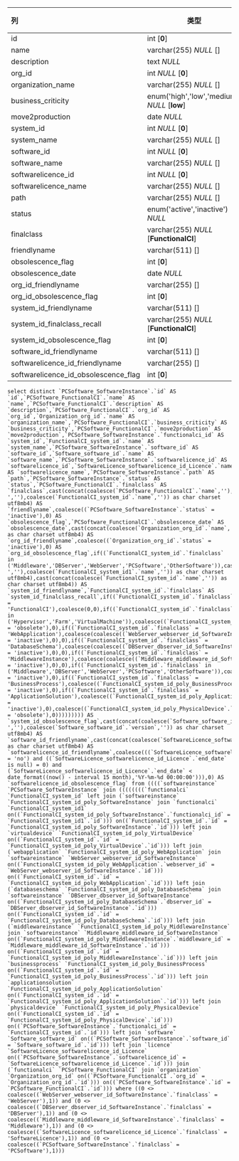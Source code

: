 | 列                                   | 类型                                         | 注释 |
| :----------------------------------- | -------------------------------------------- | ---- |
| id                                   | int [**0**]                                  |      |
| name                                 | varchar(255) *NULL* []                       |      |
| description                          | text *NULL*                                  |      |
| org_id                               | int *NULL* [**0**]                           |      |
| organization_name                    | varchar(255) *NULL* []                       |      |
| business_criticity                   | enum('high','low','medium') *NULL* [**low**] |      |
| move2production                      | date *NULL*                                  |      |
| system_id                            | int *NULL* [**0**]                           |      |
| system_name                          | varchar(255) *NULL* []                       |      |
| software_id                          | int *NULL* [**0**]                           |      |
| software_name                        | varchar(255) *NULL* []                       |      |
| softwarelicence_id                   | int *NULL* [**0**]                           |      |
| softwarelicence_name                 | varchar(255) *NULL* []                       |      |
| path                                 | varchar(255) *NULL* []                       |      |
| status                               | enum('active','inactive') *NULL*             |      |
| finalclass                           | varchar(255) *NULL* [**FunctionalCI**]       |      |
| friendlyname                         | varchar(511) []                              |      |
| obsolescence_flag                    | int [**0**]                                  |      |
| obsolescence_date                    | date *NULL*                                  |      |
| org_id_friendlyname                  | varchar(255) []                              |      |
| org_id_obsolescence_flag             | int [**0**]                                  |      |
| system_id_friendlyname               | varchar(511) []                              |      |
| system_id_finalclass_recall          | varchar(255) *NULL* [**FunctionalCI**]       |      |
| system_id_obsolescence_flag          | int [**0**]                                  |      |
| software_id_friendlyname             | varchar(511) []                              |      |
| softwarelicence_id_friendlyname      | varchar(255) []                              |      |
| softwarelicence_id_obsolescence_flag | int [**0**]                                  |      |

```
select distinct `PCSoftware_SoftwareInstance`.`id` AS `id`,`PCSoftware_FunctionalCI`.`name` AS `name`,`PCSoftware_FunctionalCI`.`description` AS `description`,`PCSoftware_FunctionalCI`.`org_id` AS `org_id`,`Organization_org_id`.`name` AS `organization_name`,`PCSoftware_FunctionalCI`.`business_criticity` AS `business_criticity`,`PCSoftware_FunctionalCI`.`move2production` AS `move2production`,`PCSoftware_SoftwareInstance`.`functionalci_id` AS `system_id`,`FunctionalCI_system_id`.`name` AS `system_name`,`PCSoftware_SoftwareInstance`.`software_id` AS `software_id`,`Software_software_id`.`name` AS `software_name`,`PCSoftware_SoftwareInstance`.`softwarelicence_id` AS `softwarelicence_id`,`SoftwareLicence_softwarelicence_id_Licence`.`name` AS `softwarelicence_name`,`PCSoftware_SoftwareInstance`.`path` AS `path`,`PCSoftware_SoftwareInstance`.`status` AS `status`,`PCSoftware_FunctionalCI`.`finalclass` AS `finalclass`,cast(concat(coalesce(`PCSoftware_FunctionalCI`.`name`,''),coalesce(' ',''),coalesce(`FunctionalCI_system_id`.`name`,'')) as char charset utf8mb4) AS `friendlyname`,coalesce((`PCSoftware_SoftwareInstance`.`status` = 'inactive'),0) AS `obsolescence_flag`,`PCSoftware_FunctionalCI`.`obsolescence_date` AS `obsolescence_date`,cast(concat(coalesce(`Organization_org_id`.`name`,'')) as char charset utf8mb4) AS `org_id_friendlyname`,coalesce((`Organization_org_id`.`status` = 'inactive'),0) AS `org_id_obsolescence_flag`,if((`FunctionalCI_system_id`.`finalclass` in ('Middleware','DBServer','WebServer','PCSoftware','OtherSoftware')),cast(concat(coalesce(`FunctionalCI_system_id`.`name`,''),coalesce(' ',''),coalesce(`FunctionalCI_system_id1`.`name`,'')) as char charset utf8mb4),cast(concat(coalesce(`FunctionalCI_system_id`.`name`,'')) as char charset utf8mb4)) AS `system_id_friendlyname`,`FunctionalCI_system_id`.`finalclass` AS `system_id_finalclass_recall`,if((`FunctionalCI_system_id`.`finalclass` = 'FunctionalCI'),coalesce(0,0),if((`FunctionalCI_system_id`.`finalclass` in ('Hypervisor','Farm','VirtualMachine')),coalesce((`FunctionalCI_system_id_poly_VirtualDevice`.`status` = 'obsolete'),0),if((`FunctionalCI_system_id`.`finalclass` = 'WebApplication'),coalesce(coalesce((`WebServer_webserver_id_SoftwareInstance`.`status` = 'inactive'),0),0),if((`FunctionalCI_system_id`.`finalclass` = 'DatabaseSchema'),coalesce(coalesce((`DBServer_dbserver_id_SoftwareInstance`.`status` = 'inactive'),0),0),if((`FunctionalCI_system_id`.`finalclass` = 'MiddlewareInstance'),coalesce(coalesce((`Middleware_middleware_id_SoftwareInstance`.`status` = 'inactive'),0),0),if((`FunctionalCI_system_id`.`finalclass` in ('Middleware','DBServer','WebServer','PCSoftware','OtherSoftware')),coalesce((`FunctionalCI_system_id_poly_SoftwareInstance`.`status` = 'inactive'),0),if((`FunctionalCI_system_id`.`finalclass` = 'BusinessProcess'),coalesce((`FunctionalCI_system_id_poly_BusinessProcess`.`status` = 'inactive'),0),if((`FunctionalCI_system_id`.`finalclass` = 'ApplicationSolution'),coalesce((`FunctionalCI_system_id_poly_ApplicationSolution`.`status` = 'inactive'),0),coalesce((`FunctionalCI_system_id_poly_PhysicalDevice`.`status` = 'obsolete'),0))))))))) AS `system_id_obsolescence_flag`,cast(concat(coalesce(`Software_software_id`.`name`,''),coalesce(' ',''),coalesce(`Software_software_id`.`version`,'')) as char charset utf8mb4) AS `software_id_friendlyname`,cast(concat(coalesce(`SoftwareLicence_softwarelicence_id_Licence`.`name`,'')) as char charset utf8mb4) AS `softwarelicence_id_friendlyname`,coalesce(((`SoftwareLicence_softwarelicence_id_Licence`.`perpetual` = 'no') and ((`SoftwareLicence_softwarelicence_id_Licence`.`end_date` is null) = 0) and (`SoftwareLicence_softwarelicence_id_Licence`.`end_date` < date_format((now() - interval 15 month),'%Y-%m-%d 00:00:00'))),0) AS `softwarelicence_id_obsolescence_flag` from ((((`softwareinstance` `PCSoftware_SoftwareInstance` join ((((((((`functionalci` `FunctionalCI_system_id` left join (`softwareinstance` `FunctionalCI_system_id_poly_SoftwareInstance` join `functionalci` `FunctionalCI_system_id1` on((`FunctionalCI_system_id_poly_SoftwareInstance`.`functionalci_id` = `FunctionalCI_system_id1`.`id`))) on((`FunctionalCI_system_id`.`id` = `FunctionalCI_system_id_poly_SoftwareInstance`.`id`))) left join `virtualdevice` `FunctionalCI_system_id_poly_VirtualDevice` on((`FunctionalCI_system_id`.`id` = `FunctionalCI_system_id_poly_VirtualDevice`.`id`))) left join (`webapplication` `FunctionalCI_system_id_poly_WebApplication` join `softwareinstance` `WebServer_webserver_id_SoftwareInstance` on((`FunctionalCI_system_id_poly_WebApplication`.`webserver_id` = `WebServer_webserver_id_SoftwareInstance`.`id`))) on((`FunctionalCI_system_id`.`id` = `FunctionalCI_system_id_poly_WebApplication`.`id`))) left join (`databaseschema` `FunctionalCI_system_id_poly_DatabaseSchema` join `softwareinstance` `DBServer_dbserver_id_SoftwareInstance` on((`FunctionalCI_system_id_poly_DatabaseSchema`.`dbserver_id` = `DBServer_dbserver_id_SoftwareInstance`.`id`))) on((`FunctionalCI_system_id`.`id` = `FunctionalCI_system_id_poly_DatabaseSchema`.`id`))) left join (`middlewareinstance` `FunctionalCI_system_id_poly_MiddlewareInstance` join `softwareinstance` `Middleware_middleware_id_SoftwareInstance` on((`FunctionalCI_system_id_poly_MiddlewareInstance`.`middleware_id` = `Middleware_middleware_id_SoftwareInstance`.`id`))) on((`FunctionalCI_system_id`.`id` = `FunctionalCI_system_id_poly_MiddlewareInstance`.`id`))) left join `businessprocess` `FunctionalCI_system_id_poly_BusinessProcess` on((`FunctionalCI_system_id`.`id` = `FunctionalCI_system_id_poly_BusinessProcess`.`id`))) left join `applicationsolution` `FunctionalCI_system_id_poly_ApplicationSolution` on((`FunctionalCI_system_id`.`id` = `FunctionalCI_system_id_poly_ApplicationSolution`.`id`))) left join `physicaldevice` `FunctionalCI_system_id_poly_PhysicalDevice` on((`FunctionalCI_system_id`.`id` = `FunctionalCI_system_id_poly_PhysicalDevice`.`id`))) on((`PCSoftware_SoftwareInstance`.`functionalci_id` = `FunctionalCI_system_id`.`id`))) left join `software` `Software_software_id` on((`PCSoftware_SoftwareInstance`.`software_id` = `Software_software_id`.`id`))) left join `licence` `SoftwareLicence_softwarelicence_id_Licence` on((`PCSoftware_SoftwareInstance`.`softwarelicence_id` = `SoftwareLicence_softwarelicence_id_Licence`.`id`))) join (`functionalci` `PCSoftware_FunctionalCI` join `organization` `Organization_org_id` on((`PCSoftware_FunctionalCI`.`org_id` = `Organization_org_id`.`id`))) on((`PCSoftware_SoftwareInstance`.`id` = `PCSoftware_FunctionalCI`.`id`))) where ((0 <> coalesce((`WebServer_webserver_id_SoftwareInstance`.`finalclass` = 'WebServer'),1)) and (0 <> coalesce((`DBServer_dbserver_id_SoftwareInstance`.`finalclass` = 'DBServer'),1)) and (0 <> coalesce((`Middleware_middleware_id_SoftwareInstance`.`finalclass` = 'Middleware'),1)) and (0 <> coalesce((`SoftwareLicence_softwarelicence_id_Licence`.`finalclass` = 'SoftwareLicence'),1)) and (0 <> coalesce((`PCSoftware_SoftwareInstance`.`finalclass` = 'PCSoftware'),1)))
```

